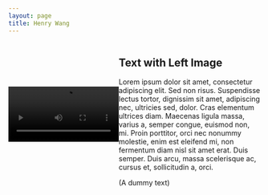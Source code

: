 ```yaml
---
layout: page
title: Henry Wang
---
```


<style>
video
{
	       max-width: 220px;
               height: auto;
}

.image-left, .image-right
{
	margin: 1em 0;
}

@media (min-width: 20em)
{
	.image-left, .image-right
	{
		display: flex;
		align-items: center;
	}

	.image-left img
	{

		margin-right: 1em;
		float: left; /* fallback */
	}

	.image-right img
	{
		order: 1;
		margin-left: 1em;
		float: right; /* fallback */
	}
	
	/* clearfix for fallback */
	.image-left::after,
	.image-right::after
	{
		content: "";
  	display: block;
		clear: both;
	}
}

@media (min-width: 30em)
{
	.image-left img, .image-right img
	{
		flex-shrink: 0;
	}
}
</style>

<div class="image-left">
   <video controls>
      <source src="/assets/vid/econographer.mp4" type="video/mp4">
         Your browser does not support the video tag.
      </video>
   <div>
      <h2> Text with Left Image </h2>
      <p>Lorem ipsum dolor sit amet, consectetur adipiscing elit. Sed non risus. Suspendisse lectus tortor, dignissim sit amet, adipiscing nec, ultricies sed, dolor. Cras elementum ultrices diam. Maecenas ligula massa, varius a, semper congue, euismod non, mi. Proin porttitor, orci nec nonummy molestie, enim est eleifend mi, non fermentum diam nisl sit amet erat. Duis semper. Duis arcu, massa scelerisque ac, cursus et, sollicitudin a, orci.</p>
      <footer>(A dummy text)</footer>
   </div>
</div>